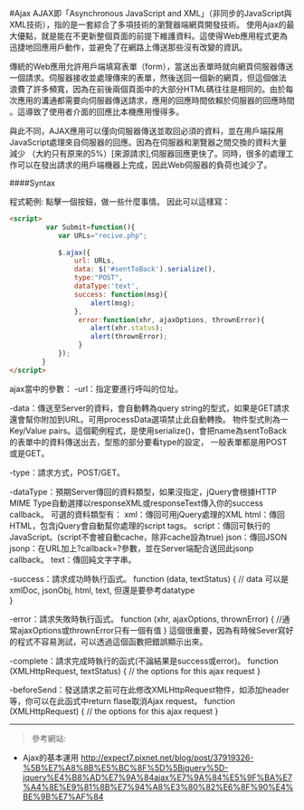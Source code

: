 
#Ajax
AJAX即「Asynchronous JavaScript and XML」（非同步的JavaScript與XML技術），指的是一套綜合了多項技術的瀏覽器端網頁開發技術。
使用Ajax的最大優點，就是能在不更新整個頁面的前提下維護資料。這使得Web應用程式更為迅捷地回應用戶動作，並避免了在網路上傳送那些沒有改變的資訊。

傳統的Web應用允許用戶端填寫表單（form），當送出表單時就向網頁伺服器傳送一個請求。伺服器接收並處理傳來的表單，然後送回一個新的網頁，但這個做法
浪費了許多頻寬，因為在前後兩個頁面中的大部分HTML碼往往是相同的。由於每次應用的溝通都需要向伺服器傳送請求，應用的回應時間依賴於伺服器的回應時間
。這導致了使用者介面的回應比本機應用慢得多。

與此不同，AJAX應用可以僅向伺服器傳送並取回必須的資料，並在用戶端採用JavaScript處理來自伺服器的回應。因為在伺服器和瀏覽器之間交換的資料大量減少
（大約只有原來的5%）[來源請求],伺服器回應更快了。同時，很多的處理工作可以在發出請求的用戶端機器上完成，因此Web伺服器的負荷也減少了。

####Syntax

程式範例: 點擊一個按鈕，做一些什麼事情。
因此可以這樣寫：
```html
<script>
         var Submit=function(){
            var URLs="recive.php";
           
            $.ajax({
                url: URLs,
                data: $('#sentToBack').serialize(),
                type:"POST",
                dataType:'text',
                success: function(msg){
                    alert(msg);
                },
                 error:function(xhr, ajaxOptions, thrownError){ 
                    alert(xhr.status); 
                    alert(thrownError); 
                 }
            });
        }
</script>
```
ajax當中的參數：
-url：指定要進行呼叫的位址。

-data：傳送至Server的資料，會自動轉為query string的型式，如果是GET請求還會幫你附加到URL。可用processData選項禁止此自動轉換。
      物件型式則為一Key/Value pairs。這個範例程式，是使用serialize()，會把name為sentToBack的表單中的資料傳送出去，型態的部分要看type的設定，
      一般表單都是用POST或是GET。
      
-type：請求方式，POST/GET。

-dataType：預期Server傳回的資料類型，如果沒指定，jQuery會根據HTTP MIME Type自動選擇以responseXML或responseText傳入你的success callback。
          可選的資料類型有：
                  xml：傳回可用jQuery處理的XML
                  html：傳回HTML，包含jQuery會自動幫你處理的script tags。
                  script：傳回可執行的JavaScript。(script不會被自動cache，除非cache設為true)
                  json：傳回JSON
                  jsonp：在URL加上?callback=?參數，並在Server端配合送回此jsonp callback。
                  text：傳回純文字字串。
                  
-success：請求成功時執行函式。
                function (data, textStatus) {
                       // data 可以是 xmlDoc, jsonObj, html, text, 但還是要參考datatype                          
                } 
                
-error：請求失敗時執行函式。
           function (xhr, ajaxOptions, thrownError) {
                   //通常ajaxOptions或thrownError只有一個有值
           } 
           這個很重要，因為有時候Sever寫好的程式不容易測試，可以透過這個函數把錯誤顯示出來。

-complete：請求完成時執行的函式(不論結果是success或error)。
                 function (XMLHttpRequest, textStatus) {
                   // the options for this ajax request 
                 }
                 
-beforeSend：發送請求之前可在此修改XMLHttpRequest物件，如添加header等，你可以在此函式中return flase取消Ajax request。
                     function (XMLHttpRequest) { 
                          // the options for this ajax request 
                     }
                     
      
      
***
>參考網站:
- Ajax的基本運用 <http://expect7.pixnet.net/blog/post/37919326-%5B%E7%A8%8B%E5%BC%8F%5D%5Bjquery%5D-jquery%E4%B8%AD%E7%9A%84ajax%E7%9A%84%E5%9F%BA%E7%A4%8E%E9%81%8B%E7%94%A8%E3%80%82%E6%8F%90%E4%BE%9B%E7%AF%84>               
